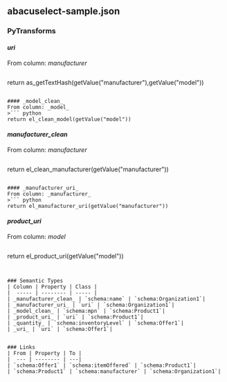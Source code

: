 ## abacuselect-sample.json

### PyTransforms
#### _uri_
From column: _manufacturer_
>``` python
return as_getTextHash(getValue("manufacturer"),getValue("model"))
```

#### _model_clean_
From column: _model_
>``` python
return el_clean_model(getValue("model"))
```

#### _manufacturer_clean_
From column: _manufacturer_
>``` python
return el_clean_manufacturer(getValue("manufacturer"))
```

#### _manufacturer_uri_
From column: _manufacturer_
>``` python
return el_manufacturer_uri(getValue("manufacturer"))
```

#### _product_uri_
From column: _model_
>``` python
return el_product_uri(getValue("model"))
```


### Semantic Types
| Column | Property | Class |
|  ----- | -------- | ----- |
| _manufacturer_clean_ | `schema:name` | `schema:Organization1`|
| _manufacturer_uri_ | `uri` | `schema:Organization1`|
| _model_clean_ | `schema:mpn` | `schema:Product1`|
| _product_uri_ | `uri` | `schema:Product1`|
| _quantity_ | `schema:inventoryLevel` | `schema:Offer1`|
| _uri_ | `uri` | `schema:Offer1`|


### Links
| From | Property | To |
|  --- | -------- | ---|
| `schema:Offer1` | `schema:itemOffered` | `schema:Product1`|
| `schema:Product1` | `schema:manufacturer` | `schema:Organization1`|
